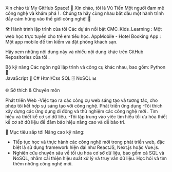 Xin chào từ My GitHub Space!
👋 Xin chào, tôi là Vũ Tiến
Một người đam mê công nghệ và khám phá ! . Chúng ta hãy cùng nhau bắt đầu một hành trình đầy cảm hứng vào thế giới công nghệ! 🚀

🛠️ Hành trình lập trình của tôi
Các dự án nổi bật
CMC_Kids_Learning : Một web học trực tuyến cho trẻ em tiểu học.
AppMobile - Hotel Booking App : Một app mobile để tìm kiếm và đặt phòng khách sạn.

Hãy xem những nội dung này và nhiều nội dung khác trên GitHub Repositories của tôi .

Bộ kỹ năng
Các ngôn ngữ lập trình và công cụ khác nhau, bao gồm:
Python 🐍  
JavaScript 📜 
C#
Html/Css 
SQL 🗄️
NoSQL 📊

🌐 Sở thích & Chuyên môn

Phát triển Web
-Việc tạo ra các công cụ web sáng tạo và tương tác, cho phép tôi kết hợp sự sáng tạo với công nghệ.
Phát triển ứng dụng
-Tôi thích xây dựng các ứng dụng di động và thử nghiệm các công nghệ mới .
Tìm hiểu và thiết kế cơ sở dữ liệu.
-Tôi tập trung vào việc tìm hiểu tối ưu hóa thiết kế cơ sở dữ liệu để đảm bảo hiệu năng cao và dễ bảo trì. 

🎯 Mục tiêu sắp tới
Nâng cao kỹ năng:
- Tiếp tục học và thực hành các công nghệ mới trong phát triển web, đặc biệt là sử dụng framework hiện đại như ReactJS, Next.js hoặc Vue.js.
- Nghiên cứu chuyên sâu về tối ưu hóa cơ sở dữ liệu, bao gồm cả SQL và NoSQL, nhằm cải thiện hiệu suất xử lý và truy vấn dữ liệu.
Học hỏi và tìm thêm những công nghệ mới.
